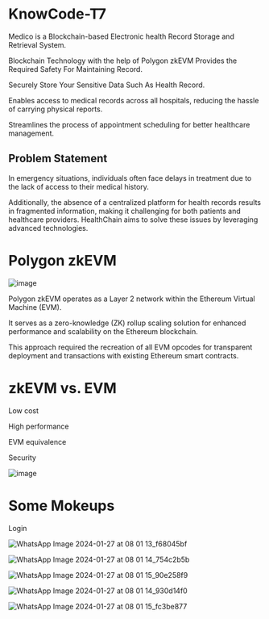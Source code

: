 # KnowCode-T7

Medico is a Blockchain-based Electronic health Record Storage and Retrieval System.

Blockchain Technology with the help of  Polygon zkEVM Provides the Required Safety For Maintaining Record.

Securely Store Your Sensitive Data Such As Health Record.

Enables access to medical records across all hospitals, reducing the hassle of carrying physical reports.

Streamlines the process of appointment scheduling for better healthcare management.

## Problem Statement

In emergency situations, individuals often face delays in treatment due to the lack of access to their medical history. 

Additionally, the absence of a centralized platform for health records results in fragmented information, making it challenging for both patients and healthcare providers. HealthChain aims to solve these issues by leveraging advanced technologies.

# Polygon zkEVM
![image](https://github.com/bandya2003/KnowCode-T7/assets/108569232/ba0aca62-2eeb-45b8-95cd-5108e914d410)

Polygon zkEVM operates as a Layer 2 network within the Ethereum Virtual Machine (EVM).

It serves as a zero-knowledge (ZK) rollup scaling solution for enhanced performance and scalability on the Ethereum blockchain.

This approach required the recreation of all EVM opcodes for transparent deployment and transactions with existing Ethereum smart contracts. 

# zkEVM vs. EVM
Low cost

High performance

EVM equivalence

Security

![image](https://github.com/bandya2003/KnowCode-T7/assets/108569232/8b46aa1b-c91e-4d68-aebc-a4b3a433a92d)

# Some Mokeups 
Login 

![WhatsApp Image 2024-01-27 at 08 01 13_f68045bf](https://github.com/bandya2003/KnowCode-T7/assets/108569232/9a3381fb-699b-498a-af2d-0a1df2d86f82)

![WhatsApp Image 2024-01-27 at 08 01 14_754c2b5b](https://github.com/bandya2003/KnowCode-T7/assets/108569232/8e7cb598-3de1-4ca0-815c-6f99a165f1fc)

![WhatsApp Image 2024-01-27 at 08 01 15_90e258f9](https://github.com/bandya2003/KnowCode-T7/assets/108569232/5b873d90-4d83-4298-aa2c-e23c46020062)

![WhatsApp Image 2024-01-27 at 08 01 14_930d14f0](https://github.com/bandya2003/KnowCode-T7/assets/108569232/baeca97f-1443-43bf-85a5-d1e8b8eacf71)

![WhatsApp Image 2024-01-27 at 08 01 15_fc3be877](https://github.com/bandya2003/KnowCode-T7/assets/108569232/c62e54d9-3fa0-49a6-8757-6ec7a4df7d2a)
